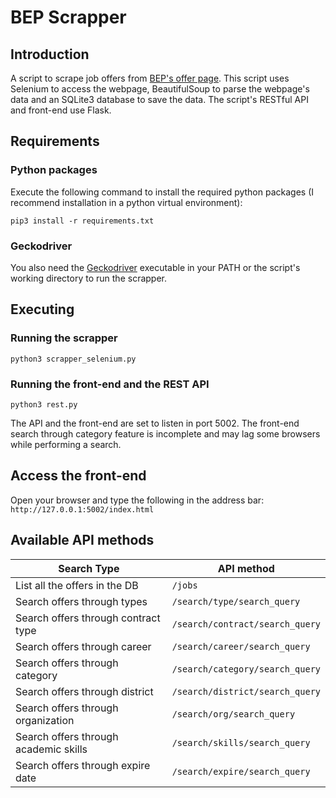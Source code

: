 # BEP Scrapper
## Introduction
A script to scrape job offers from [BEP's offer page](https://www.bep.gov.pt/pages/oferta/Oferta_Pesquisa_basica.aspx).
This script uses Selenium to access the webpage, BeautifulSoup to parse the webpage's data and an SQLite3 database to save the data.
The script's RESTful API and front-end use Flask.
## Requirements
### Python packages
Execute the following command to install the required python packages (I recommend installation in a python virtual environment):
```
pip3 install -r requirements.txt
```
### Geckodriver
You also need the [Geckodriver](https://github.com/mozilla/geckodriver/releases) executable in your PATH or the script's working directory to run the scrapper.
## Executing
### Running the scrapper
```
python3 scrapper_selenium.py
```
### Running the front-end and the REST API
```
python3 rest.py
```
The API and the front-end are set to listen in port 5002. The front-end search through category feature is incomplete and may lag some browsers while performing a search.
## Access the front-end
Open your browser and type the following in the address bar: `http://127.0.0.1:5002/index.html`
## Available API methods
Search Type | API method
-- | --
List all the offers in the DB|`/jobs`
Search offers through types|`/search/type/search_query`
Search offers through contract type|`/search/contract/search_query`
Search offers through career|`/search/career/search_query`
Search offers through category|`/search/category/search_query`
Search offers through district|`/search/district/search_query`
Search offers through organization|`/search/org/search_query`
Search offers through academic skills|`/search/skills/search_query`
Search offers through expire date|`/search/expire/search_query`
